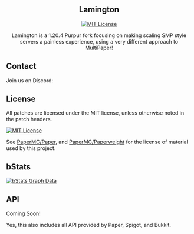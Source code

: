 <div align="center">

## Lamington

[![MIT License](https://img.shields.io/github/license/DXTRUS/Lamington?&logo=github)](LICENSE)

Lamington is a 1.20.4 Purpur fork focusing on making scaling SMP style servers a painless experience, using a very different approach to MultiPaper!

</div>

## Contact
Join us on Discord:


## License
All patches are licensed under the MIT license, unless otherwise noted in the patch headers.

[![MIT License](https://img.shields.io/github/license/PurpurMC/Purpur?&logo=github)](LICENSE)

See [PaperMC/Paper](https://github.com/PaperMC/Paper), and [PaperMC/Paperweight](https://github.com/PaperMC/paperweight) for the license of material used by this project.

## bStats

[![bStats Graph Data](https://bstats.org/signatures/server-implementation/Purpur.svg)](https://bstats.org/plugin/server-implementation/Purpur)


## API

Coming Soon!

Yes, this also includes all API provided by Paper, Spigot, and Bukkit.
